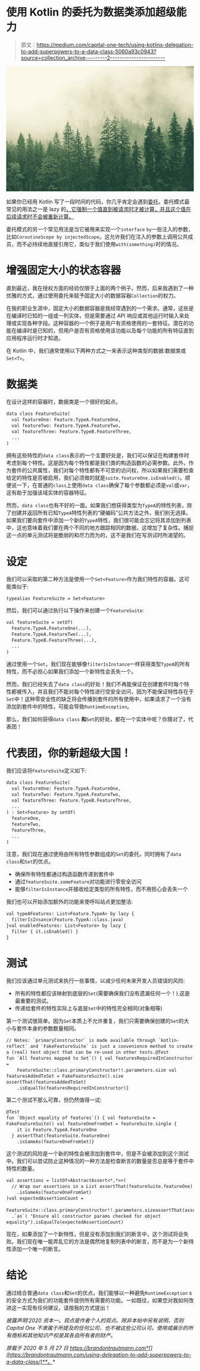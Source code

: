 # 使用 Kotlin 的委托为数据类添加超级能力

> 原文：<https://medium.com/capital-one-tech/using-kotlins-delegation-to-add-superpowers-to-a-data-class-5060a93c0943?source=collection_archive---------2----------------------->

![](img/1bf542653e91a6e3fd4676fd26ec59f0.png)

如果你已经用 Kotlin 写了一段时间的代码，你几乎肯定会遇到[委托](https://kotlinlang.org/docs/reference/delegation.html)。委托模式最常见的用法之一是 lazy 的[，它强制一个值直到被请求时才被计算，并且这个值在后续请求时不会被重新计算。](https://kotlinlang.org/docs/reference/delegated-properties.html#lazy)

委托模式的另一个常见用法是当它被用来实现一个`interface` `by`一些注入的参数，比如`CoroutineScope by injectedScope`。这允许我们在注入的参数上调用公共成员，而不必持续地直接引用它，类似于我们使用`with(something)`时的情况。

# 增强固定大小的状态容器

直到最近，我在授权方面的经验仅限于上面的两个例子。然而，后来我遇到了一种优雅的方式，通过使用委托来赋予固定大小的数据容器`Collection`的权力。

在我的职业生涯中，固定大小的数据容器是我经常遇到的一个需求。通常，这些是在编译时已知的一组或一列实体，但是需要通过 API 响应或其他运行时输入来处理或实现各种字段。这种容器的一个例子是用户有资格使用的一套特征。潜在的功能在编译时是已知的，但用户是否有资格使用该功能以及每个功能的所有特征直到应用程序运行时才知道。

在 Kotlin 中，我们通常使用以下两种方式之一来表示这种类型的数据:数据类或`Set<T>`。

# 数据类

在设计这样的容器时，数据类是一个很好的起点。

```
data class FeatureSuite(
  val featureOne: Feature.TypeA.FeatureOne,
  val featureTwo: Feature.TypeA.FeatureTwo,
  val featureThree: Feature.TypeB.FeatureThree,
  ...
)
```

拥有这些特性的`data class`表示的一个主要好处是，我们可以保证在构建套件时考虑到每个特性。这是因为每个特性都是我们类的构造函数的必需参数。此外，作为套件的公共属性，我们对每个特性都有不可空的访问权，所以如果我们需要检查给定的特性是否被启用，我们必须做的就是`suite.featureOne.isEnabled()`。顺便说一下，在普通的`class`上使用`data class`确保了每个参数都必须是`val`或`var`，这有助于加强该域实体的容器特征。

然而，`data class`也有不好的一面。如果我们想获得类型为`TypeA`的特性列表，除了创建并返回所有已知`TypeA`特性列表的“硬编码”公共方法之外，我们别无选择。如果我们要向套件中添加一个新的`TypeA`特性，我们很可能会忘记将其添加到列表中，这也意味着我们要在两个不同的地方跟踪相同的数据，这增加了复杂性。捕捉这一点的单元测试将是脆弱的和尽力而为的，这不是我们在写测试时所渴望的。

# 设定<feature></feature>

我们可以采取的第二种方法是使用一个`Set<Feature>`作为我们特性的容器。这可能类似于:

```
typealias FeatureSuite = Set<Feature>
```

然后，我们可以通过执行以下操作来创建一个`FeatureSuite`:

```
val featureSuite = setOf(
  Feature.TypeA.FeatureOne(...),
  Feature.TypeA.FeatureTwo(...),
  Feature.TypeB.FeatureThree(...),
  ...
)
```

通过使用一个`Set`，我们现在能够像`filterIsInstance`一样获得类型`TypeA`的所有特性，而不必担心如果我们添加一个新特性会丢失一个。

然而，我们已经失去了`data class`的好处！我们不再能保证在创建套件时每个特性都被传入，并且我们不能对每个特性进行空安全访问，因为不能保证特性存在于`Set`中！这种零安全性的缺乏将会传播到套件的所有使用中，如果请求了一个没有添加到套件中的特性，可能会导致`RuntimeException`。

那么，我们如何获得`data class` **和**`Set`的好处，都在一个实体中呢？你猜对了，代表团！

# 代表团，你的新超级大国！

我们应该将`FeatureSuite`定义如下:

```
data class FeatureSuite(
  val featureOne: Feature.TypeA.FeatureOne,
  val featureTwo: Feature.TypeA.FeatureTwo,
  val featureThree: Feature.TypeB.FeatureThree,
  ...
) : Set<Feature> by setOf(
  featureOne,
  featureTwo,
  featureThree,
  ...
)
```

注意，我们现在通过使用由所有特性参数组成的`Set`的委托，同时拥有了`data class`和`Set`的优点。

*   确保所有特性都通过构造函数传递到套件中
*   通过`featureSuite.someFeature`对功能进行零安全访问
*   能够`filterIsInstance`并接收给定类型的所有特性，而不用担心会丢失一个

我们也可以开始添加额外的功能来使呼叫站点更加整洁:

```
val typeAFeatures: List<Feature.TypeA> by lazy {
  filterIsInsance(Feature.TypeA::class.java)
}val enabledFeatures: List<Feature> by lazy {
  filter { it.isEnabled() }
}
```

# 测试

我们应该通过单元测试来执行一些事情，以减少任何未来开发人员错误的风险:

*   所有的特性都应该映射到底层的`Set`(需要确保我们没有遗漏任何一个！).这是最重要的测试。
*   传递给套件的特性实际上与底层`Set`中的特性完全相同(对象相等)

第一个测试很简单。因为`Set`本质上不允许重复，我们只需要确保创建的`Set`的大小与套件本身的参数数量相同。

```
// Notes: `primaryConstructor` is made available through `kotlin-reflect` and `FakeFeatureSuite` is just a convenience method to create a (real) test object that can be re-used in other tests.@Test
fun `All features mapped to Set`() { val featuresRequiredInConstructor =
    FeatureSuite::class.primaryConstructor!!.parameters.size val featuresAddedToSet = FakeFeatureSuite().size  assertThat(featuresAddedToSet)
    .isEqualTo(featuresRequiredInConstructor)}
```

第二个测试不那么可靠，但仍然值得一试:

```
@Test
fun `Object equality of features`() { val featureSuite = FakeFeatureSuite() val featureOneFromSet = featureSuite.single {
    it is Feature.TypeA.FeatureOne
  } assertThat(featureSuite.featureOne)
    .isSameAs(featureOneFromSet)}
```

这个测试的风险是一个新的特性会被添加到套件中，但是不会被添加到这个测试中。我们可以尝试防止这种情况的一种方法是检查断言的数量是否总是等于套件中特性的数量。

```
val assertions = listOf<AbstractAssert<*,*>>(
  // Wrap our assertions in a List assertThat(featureSuite.featureOne)
    .isSameAs(featureOneFromSet)
)val expectedAssertionCount =
  FeatureSuite::class.primaryConstructor!!.parameters.sizeassertThat(assertions.size)
  .`as`( "Ensure all constructor params checked for object equality").isEqualTo(expectedAssertionCount)
```

现在，如果添加了一个新特性，但是没有添加到我们的断言中，这个测试将会失败。我们现在唯一能弄乱它的方法是偶然地复制列表中的断言，而不是为一个新特性添加一个唯一的断言。

# 结论

通过结合普通`data class`和`Set`的优点，我们能够以一种避免`RuntimeException` s 的安全方式为我们的功能套件提供所有需要的功能。一如既往，如果您对我如何改进这一实现有任何建议，请按我的方式提出！

*披露声明:2020 资本一。观点是作者个人的观点。除非本帖中另有说明，否则 Capital One 不隶属于所提及的任何公司，也不被这些公司认可。使用或展示的所有商标和其他知识产权是其各自所有者的财产。*

*原载于 2020 年 5 月 27 日 https://brandontrautmann.com*[](https://brandontrautmann.com/using-delegation-to-add-superpowers-to-a-data-class/)**。**